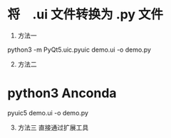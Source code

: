 # 将　.ui 文件转换为 .py 文件

1. 方法一

python3 -m PyQt5.uic.pyuic demo.ui -o demo.py

2. 方法二

# python3 Anconda 
pyuic5 demo.ui -o demo.py

3. 方法三
直接通过扩展工具
